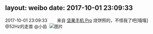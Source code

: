 layout: weibo
date: 2017-10-01 23:09:33
---
<meta name="referrer" content="no-referrer" />

2017-10-01 23:09:33  &nbsp;&nbsp;&nbsp;&nbsp;&nbsp;&nbsp; 来自 <a href="http://app.weibo.com/t/feed/Z4AgP" rel="nofollow">坚果手机 Pro</a>
烧饼照的，不怪我了吧[嘻嘻] @52Hz的走兽  @小齿 ​​​
![图片](https://wx3.sinaimg.cn/large/6d2a6003ly1fk35crjfskj20zk0qoag4.jpg)
